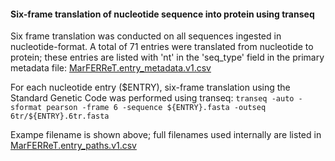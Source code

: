 #### Six-frame translation of nucleotide sequence into protein using transeq

Six frame translation was conducted on all sequences ingested in nucleotide-format. A total of 71 entries were translated from nucleotide to protein; these entries are listed with 'nt' in the 'seq_type' field in the primary metadata file: 
[MarFERReT.entry_metadata.v1.csv](https://github.com/armbrustlab/marine_eukaryote_sequence_database/blob/main/data/MarFERReT.entry_metadata.v1.csv)


For each nucleotide entry ($ENTRY), six-frame translation using the Standard Genetic Code was performed using transeq: 
`transeq -auto -sformat pearson -frame 6 -sequence ${ENTRY}.fasta -outseq 6tr/${ENTRY}.6tr.fasta`

Exampe filename is shown above; full filenames used internally are listed in [MarFERReT.entry_paths.v1.csv](https://github.com/armbrustlab/marine_eukaryote_sequence_database/blob/main/data/MarFERReT.entry_paths.v1.csv)

